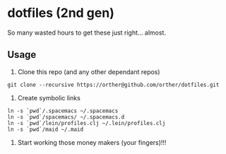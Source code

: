 dotfiles (2nd gen)
==================

So many wasted hours to get these just right... almost.

## Usage

1. Clone this repo (and any other dependant repos)

  ```
  git clone --recursive https://orther@github.com/orther/dotfiles.git
  ```

1. Create symbolic links

  ```
  ln -s `pwd`/.spacemacs ~/.spacemacs
  ln -s `pwd`/spacemacs/ ~/.spacemacs.d
  ln -s `pwd`/lein/profiles.clj ~/.lein/profiles.clj
  ln -s `pwd`/maid ~/.maid
  ```

1. Start working those money makers (your fingers)!!!
